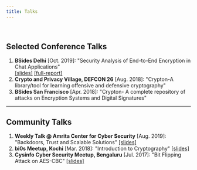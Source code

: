 ```yaml
---
title: Talks
---
```


<br>


## Selected Conference Talks
1. **BSides Delhi** [Oct. 2019]: "Security Analysis of End-to-End Encryption in Chat Applications" <br> [\[slides\]](https://docs.google.com/presentation/d/1N8XJZH-U7zm42udr49jy7UElcFOMKPSyj-qrfpqyrGw/edit?usp=sharing) [\[full-report\]](https://drive.google.com/file/d/1Y-nqLeOJPwBGoJdfcBEZA9M0StmWdB9X/view?usp=sharing)  
2. **Crypto and Privacy Village, DEFCON 26** [Aug. 2018]: "Crypton-A library/tool for learning offensive and defensive cryptography"  
3. **BSides San Francisco** [Apr. 2018]: "Crypton- A complete repository of attacks on Encryption Systems and Digital Signatures"


<hr/>

## Community Talks
1. **Weekly Talk @ Amrita Center for Cyber Security** [Aug. 2019]: "Backdoors, Trust and Scalable Solutions" [\[slides\]](https://docs.google.com/presentation/d/1pehOqn_ptYhEy-FWmefO09ui50ZuV52d5lhcmRb3hkY/edit?usp=sharing)
2. **bi0s Meetup, Kochi** [Mar. 2018]: "Introduction to Cryptography" [\[slides\]](https://docs.google.com/presentation/d/1a0juJ_3305ivs0ktWUy79EdhtNJ2UsHy_SCO7mKMdps/edit?usp=sharing)
3. **Cysinfo Cyber Security Meetup, Bengaluru** [Jul. 2017]: "Bit Flipping Attack on AES-CBC" [\[slides\]](https://cysinfo.com/11th-meetup-bit-flipping-attack-on-aes-cbc/)
